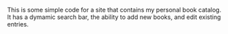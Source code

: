 This is some simple code for a site that contains my personal book catalog.
It has a dymamic search bar, the ability to add new books, and edit existing entries.
